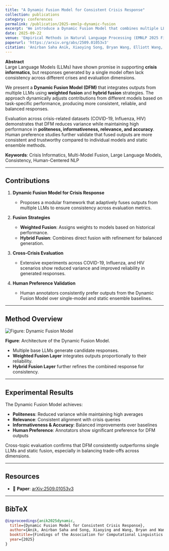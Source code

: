```yaml
---
title: "A Dynamic Fusion Model for Consistent Crisis Response"
collection: publications
category: conferences
permalink: /publication/2025-emnlp-dynamic-fusion
excerpt: 'We introduce a Dynamic Fusion Model that combines multiple LLMs through weighted and hybrid fusion strategies to improve the consistency of crisis response generation.'
date: 2025-09-22
venue: 'Empirical Methods in Natural Language Processing (EMNLP 2025 Findings) – Accepted'
paperurl: 'https://arxiv.org/abs/2509.01053v3'
citation: 'Anirban Saha Anik, Xiaoying Song, Bryan Wang, Elliott Wang, Bengisu Yarimbas, Lingzi Hong. (2025). "Dynamic Fusion Model for Consistent Crisis Response." <i>Findings of the Association for Computational Linguistics: EMNLP 2025</i>.'
---
```


**Abstract**  
Large Language Models (LLMs) have shown promise in supporting **crisis informatics**, but responses generated by a single model often lack consistency across different crises and evaluation dimensions.  

We present a **Dynamic Fusion Model (DFM)** that integrates outputs from multiple LLMs using **weighted fusion** and **hybrid fusion** strategies. The approach dynamically adjusts contributions from different models based on task-specific performance, producing more consistent, reliable, and balanced responses.  

Evaluation across crisis-related datasets (COVID-19, Influenza, HIV) demonstrates that DFM reduces variance while maintaining high performance in **politeness, informativeness, relevance, and accuracy**. Human preference studies further validate that fused outputs are more consistent and trustworthy compared to individual models and static ensemble methods.  

**Keywords**: Crisis Informatics, Multi-Model Fusion, Large Language Models, Consistency, Human-Centered NLP  

---

## Contributions

1. **Dynamic Fusion Model for Crisis Response**  
   - Proposes a modular framework that adaptively fuses outputs from multiple LLMs to ensure consistency across evaluation metrics.  

2. **Fusion Strategies**  
   - **Weighted Fusion**: Assigns weights to models based on historical performance.  
   - **Hybrid Fusion**: Combines direct fusion with refinement for balanced generation.  

3. **Cross-Crisis Evaluation**  
   - Extensive experiments across COVID-19, Influenza, and HIV scenarios show reduced variance and improved reliability in generated responses.  

4. **Human Preference Validation**  
   - Human annotators consistently prefer outputs from the Dynamic Fusion Model over single-model and static ensemble baselines.  

---

## Method Overview

![Figure: Dynamic Fusion Model](/images/Paper-1/dynamic_fusion_framework.jpg)  

**Figure**: Architecture of the Dynamic Fusion Model.  
- Multiple base LLMs generate candidate responses.  
- **Weighted Fusion Layer** integrates outputs proportionally to their reliability.  
- **Hybrid Fusion Layer** further refines the combined response for consistency.  

---

## Experimental Results

The Dynamic Fusion Model achieves:  
- **Politeness**: Reduced variance while maintaining high averages  
- **Relevance**: Consistent alignment with crisis queries  
- **Informativeness & Accuracy**: Balanced improvements over baselines  
- **Human Preference**: Annotators show significant preference for DFM outputs   

Cross-topic evaluation confirms that DFM consistently outperforms single LLMs and static fusion, especially in balancing trade-offs across dimensions.  

---

## Resources
- 📄 **Paper**: [arXiv:2509.01053v3](https://arxiv.org/abs/2509.01053v3)  

---

## BibTeX

```bibtex
@inproceedings{anik2025dynamic,
  title={Dynamic Fusion Model for Consistent Crisis Response},
  author={Anik, Anirban Saha and Song, Xiaoying and Wang, Bryan and Wang, Elliott and Yarimbas, Bengisu and Hong, Lingzi},
  booktitle={Findings of the Association for Computational Linguistics: EMNLP 2025},
  year={2025}
}
```
